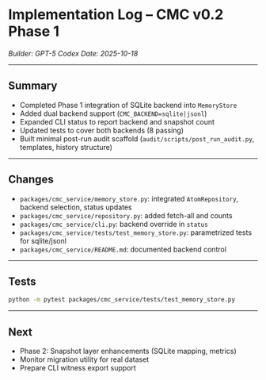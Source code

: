 # Implementation Log – CMC v0.2 Phase 1

*Builder: GPT-5 Codex*
*Date: 2025-10-18*

---

## Summary
- Completed Phase 1 integration of SQLite backend into `MemoryStore`
- Added dual backend support (`CMC_BACKEND=sqlite|jsonl`)
- Expanded CLI status to report backend and snapshot count
- Updated tests to cover both backends (8 passing)
- Built minimal post-run audit scaffold (`audit/scripts/post_run_audit.py`, templates, history structure)

---

## Changes
- `packages/cmc_service/memory_store.py`: integrated `AtomRepository`, backend selection, status updates
- `packages/cmc_service/repository.py`: added fetch-all and counts
- `packages/cmc_service/cli.py`: backend override in `status`
- `packages/cmc_service/tests/test_memory_store.py`: parametrized tests for sqlite/jsonl
- `packages/cmc_service/README.md`: documented backend control

---

## Tests
```bash
python -m pytest packages/cmc_service/tests/test_memory_store.py
```

---

## Next
- Phase 2: Snapshot layer enhancements (SQLite mapping, metrics)
- Monitor migration utility for real dataset
- Prepare CLI witness export support

